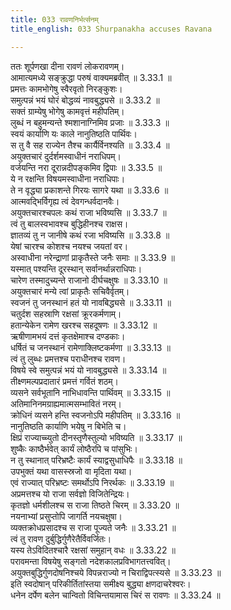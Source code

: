 ```yaml
---
title: 033 रावणनिर्भर्त्सनम्
title_english: 033 Shurpanakha accuses Ravana

---
```

<div class="audioEmbed"  caption="श्रीराम-हरिसीताराममूर्ति-घनपाठिभ्यां वचनम्" src="https://archive.org/download/Ramayana-recitation-Sriram-harisItArAmamUrti-Ghanapaati-v2/Kanda_3/Kanda_3_ARK-033-Ravana_Nirbhartha_Sanaa.mp3"></div>

ततः शूर्पणखा दीना रावणं लोकरावणम्।  
आमात्यमध्ये सङ्क्रुद्धा परुषं वाक्यमब्रवीत् ॥ 3.33.1 ॥   
प्रमत्तः कामभोगेषु स्वैरवृतो निरङ्कुशः।  
समुत्पन्नं भयं घोरं बोद्धव्यं नावबुद्ध्यसे ॥ 3.33.2 ॥   
सक्तं ग्राम्येषु भोगेषु कामवृत्तं महीपतिम्।  
लुब्धं न बहुमन्यन्ते श्मशानाग्निमिव प्रजाः ॥ 3.33.3 ॥   
स्वयं कार्याणि यः काले नानुतिष्ठति पार्थिवः।  
स तु वै सह राज्येन तैश्च कार्यैर्विनश्यति ॥ 3.33.4 ॥   
अयुक्तचारं दुर्दर्शमस्वाधीनं नराधिपम्।  
वर्जयन्ति नरा दूरान्नदीपङ्कमिव द्विपाः ॥ 3.33.5 ॥   
ये न रक्षन्ति विषयमस्वाधीना नराधिपाः।  
ते न वृद्ध्या प्रकाशन्ते गिरयः सागरे यथा ॥ 3.33.6 ॥   
आत्मवद्भिर्विगृह्य त्वं देवगन्धर्वदानवैः।  
अयुक्तचारश्चपलः कथं राजा भविष्यसि ॥ 3.33.7 ॥   
त्वं तु बालस्वभावश्च बुद्धिहीनश्च राक्षस।  
ज्ञातव्यं तु न जानीषे कथं रजा भविष्यसि ॥ 3.33.8 ॥   
येषां चारश्च कोशश्च नयश्च जयतां वर।  
अस्वाधीना नरेन्द्राणां प्राकृतैस्ते जनैः समाः ॥ 3.33.9 ॥   
यस्मात् पश्यन्ति दूरस्थान् सर्वानर्थान्नराधिपाः।  
चारेण तस्मादुच्यन्ते राजानो दीर्घचक्षुषः ॥ 3.33.10 ॥   
अयुक्तचारं मन्ये त्वां प्राकृतैः सचिवैर्वृतम्।  
स्वजनं तु जनस्थानं हतं यो नावबिद्ध्यसे ॥ 3.33.11 ॥   
चतुर्दश सहस्राणि रक्षसां क्रूरकर्मणाम्।  
हतान्येकेन रामेण खरश्च सहदूषणः ॥ 3.33.12 ॥   
ऋषीणामभयं दत्तं कृतक्षेमाश्च दण्डकाः।  
धर्षितं च जनस्थानं रामेणाक्लिष्टकर्मणा ॥ 3.33.13 ॥   
त्वं तु लुब्धः प्रमत्तश्च पराधीनश्च रावण।  
विषये स्वे समुत्पन्नं भयं यो नावबुद्ध्यसे ॥ 3.33.14 ॥   
तीक्ष्णमल्पप्रदातारं प्रमत्तं गर्वितं शठम्।  
व्यसने सर्वभूतानि नाभिधावन्ति पार्थिवम् ॥ 3.33.15 ॥   
अतिमानिनमग्राह्यमात्मसम्भावितं नरम्।  
क्रोधिनं व्यसने हन्ति स्वजनोऽपि महीपतिम् ॥ 3.33.16 ॥   
नानुतिष्ठति कार्याणि भयेषु न बिभेति च।  
क्षिप्रं राज्याच्च्युतो दीनस्तृणैस्तुल्यो भविष्यति ॥ 3.33.17 ॥   
शुष्कैः काष्ठैर्भवेत् कार्यं लोष्ठैरपि च पांसुभिः।  
न तु स्थानात् परिभ्रष्टैः कार्यं स्याद्वसुधाधिपैः ॥ 3.33.18 ॥   
उपभुक्तं यथा वासस्स्रजो वा मृदिता यथा।  
एवं राज्यात् परिभ्रष्टः समर्थोऽपि निरर्थकः ॥ 3.33.19 ॥   
अप्रमत्तश्च यो राजा सर्वज्ञो विजितेन्द्रियः।  
कृतज्ञो धर्मशीलश्च स राजा तिष्ठते चिरम् ॥ 3.33.20 ॥   
नयनाभ्यां प्रसुप्तोपि जागर्ति नयचक्षुषा।  
व्यक्तक्रोधप्रसादश्च स राजा पूज्यते जनैः ॥ 3.33.21 ॥   
त्वं तु रावण दुर्बुद्धिर्गुणैरेतैर्विवर्जितः।  
यस्य तेऽविदितश्चारै रक्षसां समुहान् वधः ॥ 3.33.22 ॥   
परावमन्ता विषयेषु सङ्गतो नदेशकालप्रविभागतत्त्ववित्।  
अयुक्तबुद्धिर्गुणदोषनिश्चये विपन्नराज्यो न चिराद्विपत्स्यसे ॥ 3.33.23 ॥   
इति स्वदोषान् परिकीर्तितांस्तया समीक्ष्य बुद्ध्या क्षणदाचरेश्वरः।  
धनेन दर्पेण बलेन चान्वितो विचिन्तयामास चिरं स रावणः ॥ 3.33.24 ॥   